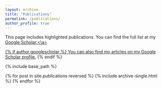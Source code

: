 ```yaml
---
layout: archive
title: "Publications"
permalink: /publications/
author_profile: true
---
```

This page includes highlighted publications. You can find the full list at my <a href="https://scholar.google.com/citations?hl=en&user=UdcGQbYAAAAJ"> Google Scholar.<\a>

{% if author.googlescholar %}
  You can also find my articles on <u><a href="{{author.googlescholar}}">my Google Scholar profile</a>.</u>
{% endif %}

{% include base_path %}

{% for post in site.publications reversed %}
  {% include archive-single.html %}
{% endfor %}
